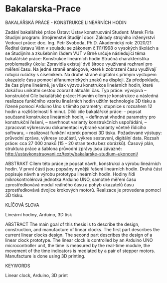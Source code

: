 # Bakalarska-Prace
BAKALÁŘSKÁ PRÁCE - KONSTRUKCE LINEÁRNÍCH HODIN

Zadání bakalářské práce
Ústav: Ústav konstruování
Student: Marek Firla
Studijní program: Strojírenství
Studijní obor: Základy strojního inženýrství
Vedoucí práce: doc. Ing. Petr Svoboda, Ph.D.
Akademický rok: 2020/21
Ředitel ústavu Vám v souladu se zákonem č.111/1998 o vysokých školách a se Studijním
a zkušebním řádem VUT v Brně určuje následující téma bakalářské práce:
Konstrukce lineárních hodin
Stručná charakteristika problematiky úkolu:
Zpravidla existují dvě široce využívaná rozhraní pro měření času. Na jedné straně analogové, které
k zobrazení času využívají rotující ručičky s číselníkem. Na druhé straně digitální s přímým výstupem
ukazatele času pomocí alfanumerických znaků na displeji. Za předpokladu, že čas plyne lineárně, je
však výzvou konstrukce lineárních hodin, které dokážou unikátní cestou zobrazit aktuální čas.
Typ práce: vývojová – konstrukční
Cíle bakalářské práce:
Hlavním cílem je konstrukce a následná realizace funkčního vzorku lineárních hodin užitím
technologie 3D tisku a řízené pomocí Arduino Uno s těmito parametry: stupnice s rozsahem 12 hodin
a rozlišitelností 5 minut.
Dílčí cíle bakalářské práce:
– popsat současné konstrukce lineárních hodin,
– definovat vhodné parametry pro konstrukční řešení,
– navrhnout varianty konstrukčních uspořádání,
– zpracovat výkresovou dokumentaci vybrané varianty včetně řídicího softwaru,
– realizovat funkční vzorek pomocí 3D tisku.
Požadované výstupy: průvodní zpráva, výkresy součástí, výkres sestavení, digitální data.
Rozsah práce: cca 27 000 znaků (15 – 20 stran textu bez obrázků).
Časový plán, struktura práce a šablona průvodní zprávy jsou závazné:
http://ustavkonstruovani.cz/texty/bakalarske–studium–ukonceni/

ABSTRAKT
Cílem této práce je popsat návrh, konstrukci a výrobu lineárních hodin. V první části jsou popsány nynější řešení lineárních hodin. Druhá část popisuje návrh a výrobu prototypu lineárních hodin. Hodiny řídí mikrokontrolérová jednotka Arduino UNO, samotné měření času zprostředkovává modul reálného času a pohyb ukazatelů času zprostředkovává dvojice krokových motorů. Realizace je provedena pomocí 3D tisku. 

KLÍČOVÁ SLOVA 

Lineární hodiny, Arduino, 3D tisk

ABSTRACT
The main goal of this thesis is to describe the design, construction, and manufacture of linear clocks. The first part describes the current linear clocks design. The second part describes the design of a linear clock prototype. The linear clock is controlled by an Arduino UNO microcontroller unit, the time is measured by the real-time module, the movement of the time indicators is mediated by a pair of stepper motors. Manufacture is done using 3D printing.

KEYWORDS

Linear clock, Arduino, 3D print
